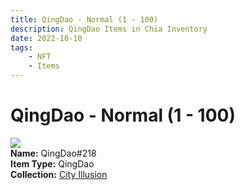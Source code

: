 ```yaml
---
title: QingDao - Normal (1 - 100)
description: QingDao Items in Chia Inventory
date: 2022-10-10
tags:
    - NFT
    - Items
---
```


# QingDao - Normal (1 - 100)
<div class="item_thumbnail">
<img loading="lazy" src="https://af27mfbljaep2drqbyrb3g52uw3tg6ujpqegtceadzammlc3jedq.arweave.net/AXX2FCtICP0OMA4iHZu6pbczeol8CGmIgB5AxixbSQc"><br/>
<div><strong>Name:</strong> QingDao#218</div>
<div><strong>Item Type:</strong> QingDao</div>
<div><strong>Collection:</strong> <a href="https://www.spacescan.io/xch/nft/collection/col1lend2dcn558km4wcwta4xnkfv3xpcmlp9kyt0m909emvfxechlyqdl5ndg">City Illusion</a></div>
</div>

